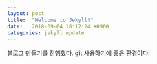 ```yaml
---
layout: post
title:  "Welcome to Jekyll!"
date:   2018-09-04 18:12:24 +0900
categories: jekyll update
---
```


블로그 만들기를 진행했다.
git 사용하기에 좋은 환경이다.

